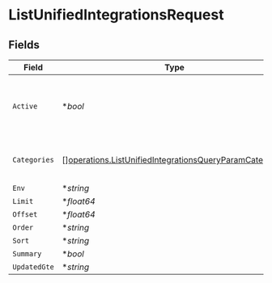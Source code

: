 # ListUnifiedIntegrationsRequest


## Fields

| Field                                                                                                                              | Type                                                                                                                               | Required                                                                                                                           | Description                                                                                                                        |
| ---------------------------------------------------------------------------------------------------------------------------------- | ---------------------------------------------------------------------------------------------------------------------------------- | ---------------------------------------------------------------------------------------------------------------------------------- | ---------------------------------------------------------------------------------------------------------------------------------- |
| `Active`                                                                                                                           | **bool*                                                                                                                            | :heavy_minus_sign:                                                                                                                 | Filter the results for only the workspace's active integrations                                                                    |
| `Categories`                                                                                                                       | [][operations.ListUnifiedIntegrationsQueryParamCategories](../../models/operations/listunifiedintegrationsqueryparamcategories.md) | :heavy_minus_sign:                                                                                                                 | Filter the results on these categories                                                                                             |
| `Env`                                                                                                                              | **string*                                                                                                                          | :heavy_minus_sign:                                                                                                                 | N/A                                                                                                                                |
| `Limit`                                                                                                                            | **float64*                                                                                                                         | :heavy_minus_sign:                                                                                                                 | N/A                                                                                                                                |
| `Offset`                                                                                                                           | **float64*                                                                                                                         | :heavy_minus_sign:                                                                                                                 | N/A                                                                                                                                |
| `Order`                                                                                                                            | **string*                                                                                                                          | :heavy_minus_sign:                                                                                                                 | N/A                                                                                                                                |
| `Sort`                                                                                                                             | **string*                                                                                                                          | :heavy_minus_sign:                                                                                                                 | N/A                                                                                                                                |
| `Summary`                                                                                                                          | **bool*                                                                                                                            | :heavy_minus_sign:                                                                                                                 | N/A                                                                                                                                |
| `UpdatedGte`                                                                                                                       | **string*                                                                                                                          | :heavy_minus_sign:                                                                                                                 | N/A                                                                                                                                |